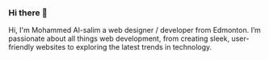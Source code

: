 ### Hi there 👋

Hi, I'm Mohammed Al-salim a web designer / developer from Edmonton. I’m passionate about all things web development, from creating sleek, user-friendly websites to exploring the latest trends in technology.
<!--
**Mohammed-alsalim/Mohammed-alsalim** is a ✨ _special_ ✨ repository because its `README.md` (this file) appears on your GitHub profile.

Here are some ideas to get you started:

- 🔭 I’m currently working on ...
- 🌱 I’m currently learning ...
- 👯 I’m looking to collaborate on ...
- 🤔 I’m looking for help with ...
- 💬 Ask me about ...
- 📫 How to reach me: ...
- 😄 Pronouns: ...
- ⚡ Fun fact: ...
-->

